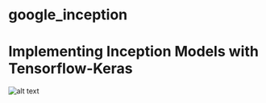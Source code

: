 # google_inception
# Implementing Inception Models with Tensorflow-Keras

![alt text](https://th.bing.com/th/id/R.e3feaa84a47cd2c64707ee1c562a08c5?rik=phdWFg7HI4GnWA&pid=ImgRaw&r=0)

